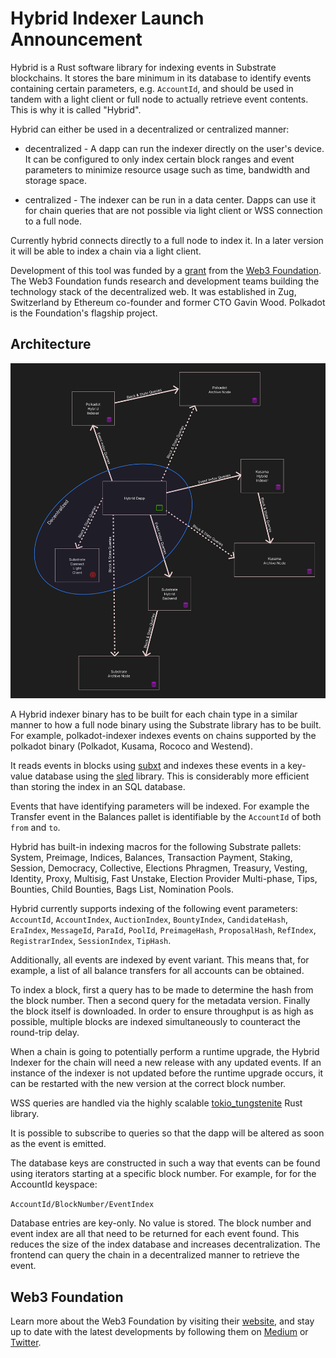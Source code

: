 # Hybrid Indexer Launch Announcement

Hybrid is a Rust software library for indexing events in Substrate blockchains. It stores the bare minimum in its database to identify events containing certain parameters, e.g. `AccountId`, and should be used in tandem with a light client or full node to actually retrieve event contents. This is why it is called "Hybrid".

Hybrid can either be used in a decentralized or centralized manner:

* decentralized - A dapp can run the indexer directly on the user's device. It can be configured to only index certain block ranges and event parameters to minimize resource usage such as time, bandwidth and storage space.

* centralized - The indexer can be run in a data center. Dapps can use it for chain queries that are not possible via light client or WSS connection to a full node.

Currently hybrid connects directly to a full node to index it. In a later version it will be able to index a chain via a light client. 

Development of this tool was funded by a [grant](https://github.com/w3f/Grants-Program/blob/master/applications/hybrid.md) from the [Web3 Foundation](https://web3.foundation/). The Web3 Foundation funds research and development teams building the technology stack of the decentralized web. It was established in Zug, Switzerland by Ethereum co-founder and former CTO Gavin Wood. Polkadot is the Foundation's flagship project.

## Architecture

![Hybrid Architecture](https://raw.githubusercontent.com/ethernomad/hybrid-diagram/main/hybrid.png)

A Hybrid indexer binary has to be built for each chain type in a similar manner to how a full node binary using the Substrate library has to be built. For example, polkadot-indexer indexes events on chains supported by the polkadot binary (Polkadot, Kusama, Rococo and Westend).

It reads events in blocks using [subxt](https://github.com/paritytech/subxt) and indexes these events in a key-value database using the [sled](http://sled.rs/) library. This is considerably more efficient than storing the index in an SQL database.

Events that have identifying parameters will be indexed. For example the Transfer event in the Balances pallet is identifiable by the `AccountId` of both `from` and `to`.

Hybrid has built-in indexing macros for the following Substrate pallets: System, Preimage, Indices, Balances, Transaction Payment, Staking, Session, Democracy, Collective, Elections Phragmen, Treasury, Vesting, Identity, Proxy, Multisig, Fast Unstake, Election Provider Multi-phase, Tips, Bounties, Child Bounties, Bags List, Nomination Pools.

Hybrid currently supports indexing of the following event parameters: `AccountId`, `AccountIndex`, `AuctionIndex`, `BountyIndex`, `CandidateHash`, `EraIndex`, `MessageId`, `ParaId`, `PoolId`, `PreimageHash`, `ProposalHash`, `RefIndex`, `RegistrarIndex`, `SessionIndex`, `TipHash`.

Additionally, all events are indexed by event variant. This means that, for example, a list of all balance transfers for all accounts can be obtained. 

To index a block, first a query has to be made to determine the hash from the block number. Then a second query for the metadata version. Finally the block itself is downloaded. In order to ensure throughput is as high as possible, multiple blocks are indexed simultaneously to counteract the round-trip delay.

When a chain is going to potentially perform a runtime upgrade, the Hybrid Indexer for the chain will need a new release with any updated events. If an instance of the indexer is not updated before the runtime upgrade occurs, it can be restarted with the new version at the correct block number.

WSS queries are handled via the highly scalable [tokio_tungstenite](https://github.com/snapview/tokio-tungstenite) Rust library.

It is possible to subscribe to queries so that the dapp will be altered as soon as the event is emitted.

The database keys are constructed in such a way that events can be found using iterators starting at a specific block number. For example, for for the AccountId keyspace:

`AccountId/BlockNumber/EventIndex`

Database entries are key-only. No value is stored. The block number and event index are all that need to be returned for each event found. This reduces the size of the index database and increases decentralization. The frontend can query the chain in a decentralized manner to retrieve the event.

## Web3 Foundation

Learn more about the Web3 Foundation by visiting their [website](https://web3.foundation/), and stay up to date with the latest developments by following them on [Medium](https://medium.com/web3foundation) or [Twitter](https://twitter.com/web3foundation).
